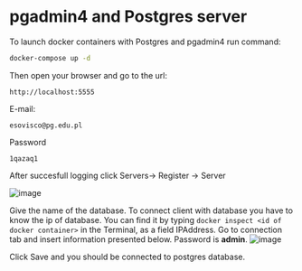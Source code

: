 # pgadmin4 and Postgres server

To launch docker containers with Postgres and pgadmin4 run command:
```bash
docker-compose up -d
```
Then open your browser and go to the url:
```
http://localhost:5555
```
E-mail:
```
esovisco@pg.edu.pl 
```
Password
```
1qazaq1
 ```
 After succesfull logging click Servers-> Register -> Server

 ![image](https://cdn.discordapp.com/attachments/1044342494143451166/1053010730733027468/image.png)

Give the name of the  database.
To connect client with database you have to know the ip of database.
You can find it by typing `docker inspect <id of docker container>` in the 
Terminal, as a field IPAddress. Go to connection tab and insert
information presented below. Password is **admin**.
![image](https://cdn.discordapp.com/attachments/1044342494143451166/1053012244507664515/image.png)

Click Save and you should be connected to postgres database.
